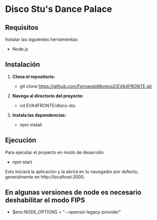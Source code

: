 # Disco Stu's Dance Palace
## Requisitos

Instalar las siguientes herramientas:
  - Node.js 

 ## Instalación
  1. **Clona el repositorio:**    
       - git clone https://github.com/FernandoMoreno2/EVA4FRONTE.git

  2. **Navega al directorio del proyecto:**
        - cd EVA4FRONTE/disco-stu

  3. **Instala las dependencias:**
        - npm install

## Ejecución

Para ejecutar el proyecto en modo de desarrollo:

  - npm start

Esto iniciará la aplicación y la abrirá en tu navegador por defecto, generalmente en http://localhost:3000.


## En algunas versiones de node es necesario deshabilitar el modo FIPS 
  - $env:NODE_OPTIONS = "--openssl-legacy-provider"

